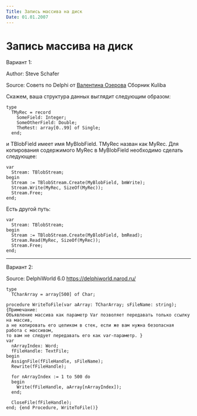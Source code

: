 ```yaml
---
Title: Запись массива на диск
Date: 01.01.2007
---
```



Запись массива на диск
======================

Вариант 1:

Author: Steve Schafer

Source: Советs по Delphi от [Валентина Озерова](mailto:webmaster@webinspector.com) Сборник Kuliba

Скажем, ваша структура данных выглядит следующим образом:

    type
      TMyRec = record
        SomeField: Integer;
        SomeOtherField: Double;
        TheRest: array[0..99] of Single;
      end;

и TBlobField имеет имя MyBlobField. TMyRec назван как MyRec. Для
копирования содержимого MyRec в MyBlobField необходимо сделать
следующее:

    var
      Stream: TBlobStream;
    begin
      Stream := TBlobStream.Create(MyBlobField, bmWrite);
      Stream.Write(MyRec, SizeOf(MyRec));
      Stream.Free;
    end;

Есть другой путь:

    var
      Stream: TBlobStream;
    begin
      Stream := TBlobStream.Create(MyBlobField, bmRead);
      Stream.Read(MyRec, SizeOf(MyRec));
      Stream.Free;
    end;

------------------------------------------------------------------------

Вариант 2:

Source: DelphiWorld 6.0 <https://delphiworld.narod.ru/>

    type
      TCharArray = array[500] of Char;
     
    procedure WriteToFile(var aArray: TCharArray; sFileName: string); {Примечание:
    Объявление массива как параметр Var позволяет передавать только ссылку на массив,
    а не копировать его целиком в стек, если же вам нужна безопасная работа с массивом,
    то вам не следует передавать его как var-параметр. }
    var
      nArrayIndex: Word;
      fFileHandle: TextFile;
    begin
      AssignFile(fFileHandle, sFileName);
      Rewrite(fFileHandle);
     
      for nArrayIndex := 1 to 500 do
      begin
        Write(fFileHandle, aArray[nArrayIndex]);
      end;
     
      CloseFile(fFileHandle);
    end; {end Procedure, WriteToFile()}



